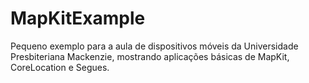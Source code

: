 # MapKitExample
Pequeno exemplo para a aula de dispositivos móveis da Universidade Presbiteriana Mackenzie, mostrando aplicações básicas de MapKit, CoreLocation e Segues.
